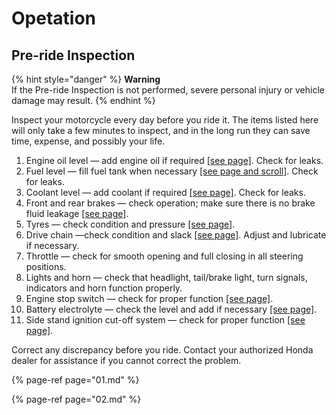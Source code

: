 # Opetation

## Pre-ride Inspection

{% hint style="danger" %}
**Warning**  
If the Pre-ride Inspection is not performed, severe personal injury or vehicle damage may result.
{% endhint %}

Inspect your motorcycle every day before you ride it. The items listed here will only take a few minutes to inspect, and in the long run they can save time, expense, and possibly your life.

1. Engine oil level — add engine oil if required [\[see page\]](https://xl400v.gitbook.io/honda-transalp/owners-manual/03/05). Check for leaks.
2. Fuel level — fill fuel tank when necessary [\[see page and scroll\]](https://xl400v.gitbook.io/honda-transalp/owners-manual/03/04#fuel-tank). Check for leaks.
3. Coolant level — add coolant if required [\[see page\]](https://xl400v.gitbook.io/honda-transalp/owners-manual/03/03). Check for leaks.
4. Front and rear brakes — check operation; make sure there is no brake fluid leakage [\[see page\]](https://xl400v.gitbook.io/honda-transalp/owners-manual/03/01).
5. Tyres — check condition and pressure [\[see page\]](https://xl400v.gitbook.io/honda-transalp/owners-manual/03/06).
6. Drive chain —check condition and slack [\[see page\]](https://xl400v.gitbook.io/honda-transalp/owners-manual/07/12). Adjust and lubricate if necessary.
7. Throttle — check for smooth opening and full closing in all steering positions.
8. Lights and horn — check that headlight, tail/brake light, turn signals, indicators and horn function properly.
9. Engine stop switch — check for proper function [\[see page\]](https://xl400v.gitbook.io/honda-transalp/owners-manual/04/02).
10. Battery electrolyte — check the level and add if necessary [\[see page\]](https://xl400v.gitbook.io/honda-transalp/owners-manual/07/17).
11. Side stand ignition cut-off system — check for proper function [\[see page\]](https://xl400v.gitbook.io/honda-transalp/owners-manual/07/14).

Correct any discrepancy before you ride. Contact your authorized Honda dealer for assistance if you cannot correct the problem.

{% page-ref page="01.md" %}

{% page-ref page="02.md" %}



